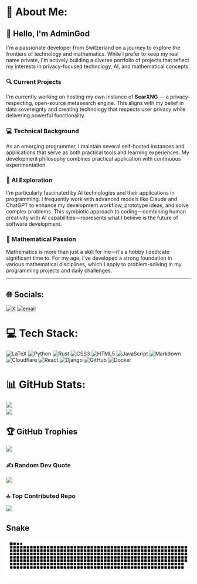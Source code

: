 # 💫 About Me:

## 👋 Hello, I'm AdminGod

I'm a passionate developer from Switzerland on a journey to explore the frontiers of technology and mathematics. While I prefer to keep my real name private, I'm actively building a diverse portfolio of projects that reflect my interests in privacy-focused technology, AI, and mathematical concepts.

### 🔍 Current Projects

I'm currently working on hosting my own instance of **SearXNG** — a privacy-respecting, open-source metasearch engine. This aligns with my belief in data sovereignty and creating technology that respects user privacy while delivering powerful functionality.

### 💻 Technical Background

As an emerging programmer, I maintain several self-hosted instances and applications that serve as both practical tools and learning experiences. My development philosophy combines practical application with continuous experimentation.

### 🤖 AI Exploration

I'm particularly fascinated by AI technologies and their applications in programming. I frequently work with advanced models like Claude and ChatGPT to enhance my development workflow, prototype ideas, and solve complex problems. This symbiotic approach to coding—combining human creativity with AI capabilities—represents what I believe is the future of software development.

### 📐 Mathematical Passion

Mathematics is more than just a skill for me—it's a hobby I dedicate significant time to. For my age, I've developed a strong foundation in various mathematical disciplines, which I apply to problem-solving in my programming projects and daily challenges.

---


## 🌐 Socials:
[![X](https://img.shields.io/badge/X-black.svg?logo=X&logoColor=white)](https://x.com/@_SystemZ_) [![email](https://img.shields.io/badge/Email-D14836?logo=gmail&logoColor=white)](mailto:main@admingod.simplelogin.com) 

# 💻 Tech Stack:
![LaTeX](https://img.shields.io/badge/latex-%23008080.svg?style=for-the-badge&logo=latex&logoColor=white) ![Python](https://img.shields.io/badge/python-3670A0?style=for-the-badge&logo=python&logoColor=ffdd54) ![Rust](https://img.shields.io/badge/rust-%23000000.svg?style=for-the-badge&logo=rust&logoColor=white) ![CSS3](https://img.shields.io/badge/css3-%231572B6.svg?style=for-the-badge&logo=css3&logoColor=white) ![HTML5](https://img.shields.io/badge/html5-%23E34F26.svg?style=for-the-badge&logo=html5&logoColor=white) ![JavaScript](https://img.shields.io/badge/javascript-%23323330.svg?style=for-the-badge&logo=javascript&logoColor=%23F7DF1E) ![Markdown](https://img.shields.io/badge/markdown-%23000000.svg?style=for-the-badge&logo=markdown&logoColor=white) ![Cloudflare](https://img.shields.io/badge/Cloudflare-F38020?style=for-the-badge&logo=Cloudflare&logoColor=white) ![React](https://img.shields.io/badge/react-%2320232a.svg?style=for-the-badge&logo=react&logoColor=%2361DAFB) ![Django](https://img.shields.io/badge/django-%23092E20.svg?style=for-the-badge&logo=django&logoColor=white) ![GitHub](https://img.shields.io/badge/github-%23121011.svg?style=for-the-badge&logo=github&logoColor=white) ![Docker](https://img.shields.io/badge/docker-%230db7ed.svg?style=for-the-badge&logo=docker&logoColor=white)
# 📊 GitHub Stats:
![](https://nirzak-streak-stats.vercel.app/?user=AdminGodZ&theme=transparent&hide_border=false)<br/>
![](https://github-readme-stats.vercel.app/api/top-langs/?username=AdminGodZ&theme=transparent&hide_border=false&include_all_commits=true&count_private=true&layout=compact)

## 🏆 GitHub Trophies
![](https://github-profile-trophy.vercel.app/?username=AdminGodZ&theme=radical&no-frame=false&no-bg=true&margin-w=4)

### ✍️ Random Dev Quote
![](https://quotes-github-readme.vercel.app/api?type=horizontal&theme=tokyonight)

### 🔝 Top Contributed Repo
![](https://github-contributor-stats.vercel.app/api?username=AdminGodZ&limit=5&theme=transparent&combine_all_yearly_contributions=true)

<h2>Snake</h2>
<picture>
  <source media="(prefers-color-scheme: dark)" srcset="https://raw.githubusercontent.com/tobiasmeyhoefer/tobiasmeyhoefer/output/github-snake-dark.svg" />
  <source media="(prefers-color-scheme: light)" srcset="https://raw.githubusercontent.com/tobiasmeyhoefer/tobiasmeyhoefer/output/github-snake.svg" />
  <img alt="github-snake" src="https://raw.githubusercontent.com/AdminGodZ/AdminGodZ/output/github-snake.svg" />
</picture>
